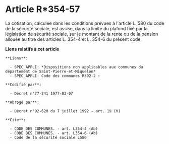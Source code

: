 # Article R*354-57

La cotisation, calculée dans les conditions prévues à l'article L. 580 du code de la sécurité sociale, est assise, dans la
limite du plafond fixé par la législation de sécurité sociale, sur le montant de la rente ou de la pension allouée au titre
des articles L. 354-4 et L. 354-6 du présent code.

**Liens relatifs à cet article**

	**Liens**:

	  - SPEC_APPLI: *Dispositions non applicables aux communes du département de Saint-Pierre-et-Miquelon*
	  - SPEC_APPLI: Code des communes R392-2 :

	**Codifié par**:

	  - Décret n°77-241 1977-03-07

	**Abrogé par**:

	  - Décret n°92-620 du 7 juillet 1992 - art. 19 (V)

	**Cite**:

	  - CODE DES COMMUNES. - art. L354-4 (Ab)
	  - CODE DES COMMUNES. - art. L354-6 (Ab)
	  - Code de la sécurité sociale L580
